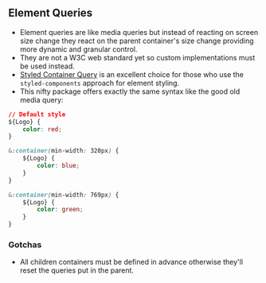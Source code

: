 ## Element Queries

- Element queries are like media queries but instead of reacting on screen size change they react on the parent container's size change providing more dynamic and granular control.
- They are not a W3C web standard yet so custom implementations must be used instead.
- [Styled Container Query](https://github.com/FreddyFY/styled-container-query) is an excellent choice for those who use the `styled-components` approach for element styling.
- This nifty package offers exactly the same syntax like the good old media query:

```CSS
// Default style
${Logo} {
	color: red;
}

&:container(min-width: 320px) {
	${Logo} {
		color: blue;
	}
}

&:container(min-width: 769px) {
	${Logo} {
		color: green;
	}
}
```

### Gotchas

- All children containers must be defined in advance otherwise they'll reset the queries put in the parent.

